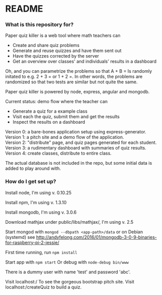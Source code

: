 # README #

### What is this repository for? ###

Paper quiz killer is a web tool where math teachers can 
* Create and share quiz problems
* Generate and reuse quizzes and have them sent out
* Have the quizzes corrected by the server
* Get an overview over classes' and individuals' results in a dashboard

Oh, and you can parametrize the problems so that A + B =
Is randomly initated to e.g. 2 + 3 = or 1 + 2 =. 
In other words, the problems are randomized so that two tests are similar but not quite the same. 

Paper quiz killer is powered by node, express, angular and mongodb.

Current status: demo flow where the teacher can 
* Generate a quiz for a example class
* Visit each the quiz, submit them and get the results
* Inspect the results on a dashboard

Version 0: a bare-bones application setup using express-generator.  
Version 1: a pitch site and a demo flow of the application.  
Version 2: "distribute" page, and quiz pages generated for each student.  
Version 3: a rudimentary dashboard with summaries of quiz results.  
Version 4: create classes, distribute to entire class. 


The actual database is not included in the repo, but some initial data is added to play around with.

### How do I get set up? ###

Install node, I'm using v. 0.10.25

Install npm, I'm using v. 1.3.10

Install mongodb, I'm using v. 3.0.6

Download mathjax under public/libs/mathjax/, I'm using v. 2.5

Start mongod with `mongod --dbpath <app-path>/data` or on Debian (systemd) see http://andyfelong.com/2016/01/mongodb-3-0-9-binaries-for-raspberry-pi-2-jessie/

First time running, run `npm install`

Start app with `npm start`
Or debug with `node-debug bin/www`

There is a dummy user with name 'test' and password 'abc'.

Visit localhost:<PORT>/ To see the gorgeous bootstrap pitch site. 
Visit localhost:<PORT>/createQuiz to build a quiz.
